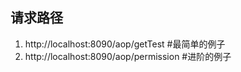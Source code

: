 ## 请求路径

1. http://localhost:8090/aop/getTest  #最简单的例子
2. http://localhost:8090/aop/permission #进阶的例子